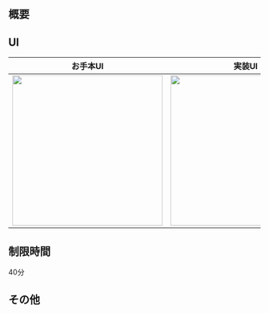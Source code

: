 ## 概要


## UI
| お手本UI | 実装UI |
| ----------- | ----------- |
| <img src="" width="300"> | <img src="" width="300"> |


## 制限時間
40分

## その他
